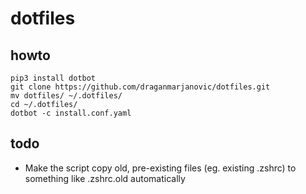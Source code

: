 # dotfiles

## howto

```
pip3 install dotbot
git clone https://github.com/draganmarjanovic/dotfiles.git
mv dotfiles/ ~/.dotfiles/
cd ~/.dotfiles/
dotbot -c install.conf.yaml
```


## todo
- Make the script copy old, pre-existing files (eg. existing .zshrc) to something like .zshrc.old automatically
